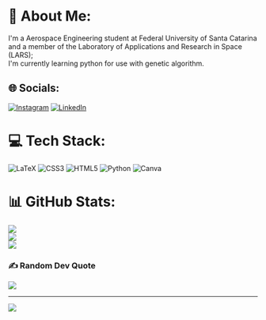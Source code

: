 <!---
GuilhermePeinador/GuilhermePeinador is a ✨ special ✨ repository because its `README.md` (this file) appears on your GitHub profile.
You can click the Preview link to take a look at your changes.
--->
# 💫 About Me:
I'm a Aerospace Engineering student at Federal University of Santa Catarina and a member of the Laboratory of Applications and Research in Space (LARS);<br>I'm currently learning python for use with genetic algorithm.


## 🌐 Socials:
[![Instagram](https://img.shields.io/badge/Instagram-%23E4405F.svg?logo=Instagram&logoColor=white)](https://instagram.com/guipeinador) [![LinkedIn](https://img.shields.io/badge/LinkedIn-%230077B5.svg?logo=linkedin&logoColor=white)](https://linkedin.com/in/https://www.linkedin.com/in/guilhermepeinadorgomes/) 

# 💻 Tech Stack:
![LaTeX](https://img.shields.io/badge/latex-%23008080.svg?style=for-the-badge&logo=latex&logoColor=white) ![CSS3](https://img.shields.io/badge/css3-%231572B6.svg?style=for-the-badge&logo=css3&logoColor=white) ![HTML5](https://img.shields.io/badge/html5-%23E34F26.svg?style=for-the-badge&logo=html5&logoColor=white) ![Python](https://img.shields.io/badge/python-3670A0?style=for-the-badge&logo=python&logoColor=ffdd54) ![Canva](https://img.shields.io/badge/Canva-%2300C4CC.svg?style=for-the-badge&logo=Canva&logoColor=white)
# 📊 GitHub Stats:
![](https://github-readme-stats.vercel.app/api?username=GuilhermePeinador&theme=dark&hide_border=false&include_all_commits=false&count_private=true)<br/>
![](https://github-readme-streak-stats.herokuapp.com/?user=GuilhermePeinador&theme=dark&hide_border=false)<br/>
![](https://github-readme-stats.vercel.app/api/top-langs/?username=GuilhermePeinador&theme=dark&hide_border=false&include_all_commits=false&count_private=true&layout=compact)

### ✍️ Random Dev Quote
![](https://quotes-github-readme.vercel.app/api?type=horizontal&theme=radical)

---
[![](https://visitcount.itsvg.in/api?id=GuilhermePeinador&icon=0&color=0)](https://visitcount.itsvg.in)

<!-- Proudly created with GPRM ( https://gprm.itsvg.in ) -->
